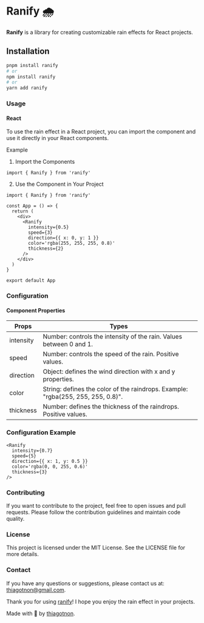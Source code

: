# Ranify 🌧️

**Ranify** is a library for creating customizable rain effects for React projects.

## Installation

```bash
pnpm install ranify
# or
npm install ranify
# or
yarn add ranify
```

### Usage

#### React

To use the rain effect in a React project, you can import the component and use it directly in your React components.

Example

1. Import the Components

```tsx
import { Ranify } from 'ranify'
```

2. Use the Component in Your Project

```tsx
import { Ranify } from 'ranify'

const App = () => {
  return (
    <div>
      <Ranify
        intensity={0.5}
        speed={3}
        direction={{ x: 0, y: 1 }}
        color='rgba(255, 255, 255, 0.8)'
        thickness={2}
      />
    </div>
  )
}

export default App
```

### Configuration

#### Component Properties

| **Props** | **Types**                                                                        |
| --------- | -------------------------------------------------------------------------------- |
| intensity | Number: controls the intensity of the rain. Values between 0 and 1.              |
| speed     | Number: controls the speed of the rain. Positive values.                         |
| direction | Object: defines the wind direction with x and y properties.                      |
| color     | String: defines the color of the raindrops. Example: "rgba(255, 255, 255, 0.8)". |
| thickness | Number: defines the thickness of the raindrops. Positive values.                 |

### Configuration Example

```tsx
<Ranify
  intensity={0.7}
  speed={5}
  direction={{ x: 1, y: 0.5 }}
  color='rgba(0, 0, 255, 0.6)'
  thickness={3}
/>
```

### Contributing

If you want to contribute to the project, feel free to open issues and pull requests. Please follow the contribution guidelines and maintain code quality.

### License

This project is licensed under the MIT License. See the LICENSE file for more details.

### Contact

If you have any questions or suggestions, please contact us at: thiagotnon@gmail.com.

Thank you for using [ranify](https://github.com/thiagotnon/rainify.git)! I hope you enjoy the rain effect in your projects.

Made with 💜 by [thiagotnon](https://github.com/thiagotnon).
